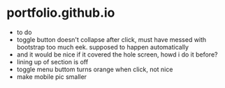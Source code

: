 # portfolio.github.io

- to do
- toggle button doesn't collapse after click, must have messed with bootstrap too much eek. supposed to happen automatically
- and it would be nice if it covered the hole screen, howd i do it before?
- lining up of section is off
- toggle menu buttom turns orange when click, not nice
- make mobile pic smaller